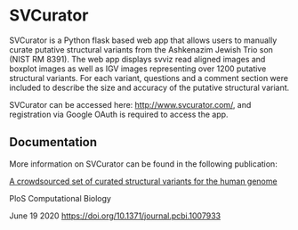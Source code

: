 # SVCurator
SVCurator is a Python flask based web app that allows users to manually curate putative structural variants from the Ashkenazim Jewish Trio son (NIST RM 8391). The web app displays svviz read aligned images and boxplot images as well as IGV images representing over 1200 putative structural variants. For each variant, questions and a comment section were included to describe the size and accuracy of the putative structural variant. 


SVCurator can be accessed here: http://www.svcurator.com/, and registration via Google OAuth is required to access the app. 

## Documentation
More information on SVCurator can be found in the following publication:

[A crowdsourced set of curated structural variants for the human genome](https://journals.plos.org/ploscompbiol/article?id=10.1371/journal.pcbi.1007933)

PloS Computational Biology

June 19 2020
https://doi.org/10.1371/journal.pcbi.1007933
